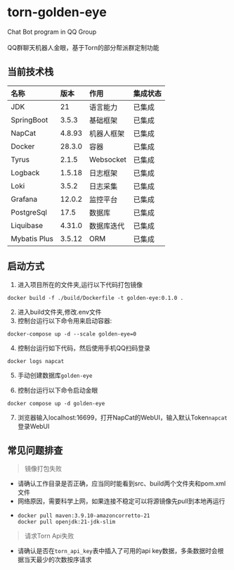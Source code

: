 # torn-golden-eye

Chat Bot program in QQ Group\
\
QQ群聊天机器人金眼，基于Torn的部分帮派群定制功能

## 当前技术栈

| 名称           | 版本     | 作用        | 集成状态 | 
|:-------------|:-------|:----------|------|
| JDK          | 21     | 语言能力      | 已集成  |
| SpringBoot   | 3.5.3  | 基础框架      | 已集成  |
| NapCat       | 4.8.93 | 机器人框架     | 已集成  |
| Docker       | 28.3.0 | 容器        | 已集成  |
| Tyrus        | 2.1.5  | Websocket | 已集成  |
| Logback      | 1.5.18 | 日志框架      | 已集成  |
| Loki         | 3.5.2  | 日志采集      | 已集成  |
| Grafana      | 12.0.2 | 监控平台      | 已集成  |
| PostgreSql   | 17.5   | 数据库       | 已集成  |
| Liquibase    | 4.31.0 | 数据库迭代     | 已集成  |
| Mybatis Plus | 3.5.12 | ORM       | 已集成  |

## 启动方式

1. 进入项目所在的文件夹,运行以下代码打包镜像

```
docker build -f ./build/Dockerfile -t golden-eye:0.1.0 .
```

2. 进入build文件夹,修改.env文件
3. 控制台运行以下命令用来启动容器:

```
docker-compose up -d --scale golden-eye=0
```

4. 控制台运行如下代码，然后使用手机QQ扫码登录

```
docker logs napcat
```
5. 手动创建数据库`golden-eye`

6. 控制台运行以下命令启动金眼

```
docker compose up -d golden-eye
```

7. 浏览器输入localhost:16699，打开NapCat的WebUI，输入默认Token`napcat`登录WebUI

## 常见问题排查

> 镜像打包失败

- 请确认工作目录是否正确，应当同时能看到src、build两个文件夹和pom.xml文件
- 网络原因，需要科学上网，如果连接不稳定可以将源镜像先pull到本地再运行
- ```
  docker pull maven:3.9.10-amazoncorretto-21
  docker pull openjdk:21-jdk-slim
  ```

> 请求Torn Api失败

- 请确认是否在`torn_api_key`表中插入了可用的api key数据，多条数据时会根据当天最少的次数按序请求